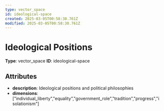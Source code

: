 ```yaml
---
type: vector_space
id: ideological-space
created: 2025-03-05T00:58:30.761Z
modified: 2025-03-05T00:58:30.761Z
---
```


# Ideological Positions

**Type**: vector_space
**ID**: ideological-space

## Attributes

- **description**: Ideological positions and political philosophies
- **dimensions**: ["individual_liberty","equality","government_role","tradition","progress","isolationism"]

